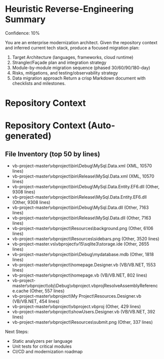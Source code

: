# Heuristic Reverse-Engineering Summary
Confidence: 10%

You are an enterprise modernization architect.
Given the repository context and inferred current tech stack, produce a focused migration plan:
1) Target Architecture (languages, frameworks, cloud runtime)
2) Strangler/Façade plan and integration strategy
3) Module-by-module migration sequence (phased 30/60/90/180-day)
4) Risks, mitigations, and testing/observability strategy
5) Data migration approach
Return a crisp Markdown document with checklists and milestones.


# Repository Context
# Repository Context (Auto-generated)
## File Inventory (top 50 by lines)
- vb-project-master\vbproject\bin\Debug\MySql.Data.xml  (XML, 10570 lines)
- vb-project-master\vbproject\bin\Release\MySql.Data.xml  (XML, 10570 lines)
- vb-project-master\vbproject\bin\Debug\MySql.Data.Entity.EF6.dll  (Other, 9308 lines)
- vb-project-master\vbproject\bin\Release\MySql.Data.Entity.EF6.dll  (Other, 9308 lines)
- vb-project-master\vbproject\bin\Debug\MySql.Data.dll  (Other, 7163 lines)
- vb-project-master\vbproject\bin\Release\MySql.Data.dll  (Other, 7163 lines)
- vb-project-master\vbproject\Resources\background.png  (Other, 6106 lines)
- vb-project-master\vbproject\Resources\sidebars.png  (Other, 3520 lines)
- vb-project-master\.vs\vbproject\v15\sqlite3\storage.ide  (Other, 2655 lines)
- vb-project-master\vbproject\bin\Debug\mydatabase.mdb  (Other, 1818 lines)
- vb-project-master\vbproject\homepage.Designer.vb  (VB/VB.NET, 1553 lines)
- vb-project-master\vbproject\homepage.vb  (VB/VB.NET, 802 lines)
- vb-project-master\vbproject\obj\Debug\vbproject.vbprojResolveAssemblyReference.cache  (Other, 557 lines)
- vb-project-master\vbproject\My Project\Resources.Designer.vb  (VB/VB.NET, 454 lines)
- vb-project-master\vbproject\vbproject.vbproj  (Other, 429 lines)
- vb-project-master\vbproject\showUsers.Designer.vb  (VB/VB.NET, 392 lines)
- vb-project-master\vbproject\Resources\submit.png  (Other, 337 lines)

Next Steps:
- Static analyzers per language
- Unit tests for critical modules
- CI/CD and modernization roadmap
